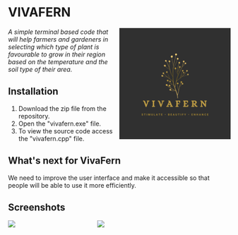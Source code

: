 # VIVAFERN
<img align="right" src="vivafern_graphic.png" height=50% width=50%> 
<i> A simple terminal based code that will help farmers and gardeners in selecting which type of plant is favourable to grow in their region based on the temperature and the soil type of their area. </i>

## Installation
1. Download the zip file from the repository.
2. Open the "vivafern.exe" file.
3. To view the source code access the "vivafern.cpp" file.

## What's next for VivaFern
We need to improve the user interface and make it accessible so that people will be able to use it more efficiently.

## Screenshots
<img align="left" src="1.png" width=40%>
<img slign="right" src="2.png" width=40%>
